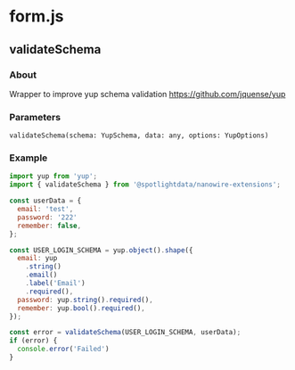 # form.js

## validateSchema

### About

Wrapper to improve yup schema validation
https://github.com/jquense/yup

### Parameters

```jasvasript
validateSchema(schema: YupSchema, data: any, options: YupOptions)
```

### Example

```javascript
import yup from 'yup';
import { validateSchema } from '@spotlightdata/nanowire-extensions';

const userData = {
  email: 'test',
  password: '222'
  remember: false,
};

const USER_LOGIN_SCHEMA = yup.object().shape({
  email: yup
    .string()
    .email()
    .label('Email')
    .required(),
  password: yup.string().required(),
  remember: yup.bool().required(),
});

const error = validateSchema(USER_LOGIN_SCHEMA, userData);
if (error) {
  console.error('Failed')
}
```
